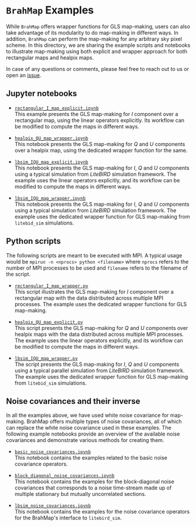 # `BrahMap` Examples

While `BrahMap` offers wrapper functions for GLS map-making, users can also
take advantage of its modularity to do map-making in different ways. In
addition, `BrahMap` can perform the map-making for any arbitrary sky pixel
scheme. In this directory, we are sharing the example scripts and notebooks to
illustrate map-making using both explicit and wrapper approach for both
rectangular maps and healpix maps.

In case of any questions or comments, please feel free to reach out to us or
open an [issue](https://github.com/anand-avinash/BrahMap/issues/new).

## Jupyter notebooks

- [`rectangular_I_map_explicit.ipynb`](rectangular_I_map_explicit.ipynb)  
  This example presents the GLS map-making for $I$ component over a
  rectangular map, using the linear operators explicitly. Its workflow can be
  modified to compute the maps in different ways.

- [`healpix_QU_map_wrapper.ipynb`](healpix_QU_map_wrapper.ipynb)  
  This notebook presents the GLS map-making for $Q$ and $U$ components over a
  healpix map, using the dedicated wrapper function for the same.

- [`lbsim_IQU_map_explicit.ipynb`](lbsim_IQU_map_explicit.ipynb)  
  This notebook presents the GLS map-making for $I$, $Q$ and $U$ components
  using a typical simulation from *LiteBIRD* simulation framework. The example
  uses the linear operators explicitly, and its workflow can be modified to
  compute the maps in different ways.

- [`lbsim_IQU_map_wrapper.ipynb`](lbsim_IQU_map_wrapper.ipynb)  
  This notebook presents the GLS map-making for $I$, $Q$ and $U$ components
  using a typical simulation from *LiteBIRD* simulation framework. The example
  uses the dedicated wrapper function for GLS map-making from `litebid_sim`
  simulations.

## Python scripts

The following scripts are meant to be executed with MPI. A typical usage would
be `mpirun -n <nprocs> python <filename>` where `nprocs` refers to the number
of MPI processes to be used and `filename` refers to the filename of the
script.

- [`rectangular_I_map_wrapper.py`](rectangular_I_map_wrapper.py)  
  This script illustrates the GLS map-making for $I$ component over a
  rectangular map with the data distributed across multiple MPI processes. The
  example uses the dedicated wrapper functions for GLS map-making.

- [`healpix_QU_map_explicit.py`](healpix_QU_map_explicit.py)  
  This script presents the GLS map-making for $Q$ and $U$ components over
  healpix maps with the data distributed across multiple MPI processes. The
  example uses the linear operators explicitly, and its workflow can be
  modified to compute the maps in different ways.

- [`lbsim_IQU_map_wrapper.py`](lbsim_IQU_map_wrapper.py)  
  The script presents the GLS map-making for $I$, $Q$ and $U$ components using
  a typical parallel simulation from *LiteBIRD* simulation framework. The
  example uses the dedicated wrapper function for GLS map-making from
  `litebid_sim` simulations.

## Noise covariances and their inverse

In all the examples above, we have used white noise covariance for map-making.
BrahMap offers multiple types of noise covariances, all of which can replace
the white noise covariance used in these examples. The following example
notebooks provide an overview of the available noise covariances and
demonstrate various methods for creating them.

- [`basic_noise_covariances.ipynb`](basic_noise_covariances.ipynb)  
  This notebook contains the examples related to the basic noise covariance
  operators.

- [`block_diagonal_noise_covariances.ipynb`](block_diagonal_noise_covariances.ipynb) <!-- markdownlint-disable MD013 -->  
  This notebook contains the examples for the block-diagonal noise covariances
  that corresponds to a noise time-stream made up of multiple stationary but
  mutually uncorrelated sections.

- [`lbsim_noise_covariances.ipynb`](lbsim_noise_covariances.ipynb)  
  This notebook contains the examples for the noise covariance operators for
  the BrahMap's interface to `litebird_sim`.
